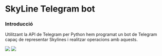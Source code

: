 # SkyLine Telegram bot
### Introducció
Utilitzant la API de Telegram per Python hem programat un bot de Telegram capaç de representar Skylines i realitzar operacions amb aquests.

![](nyc.png)
![](nyc_*3.png)